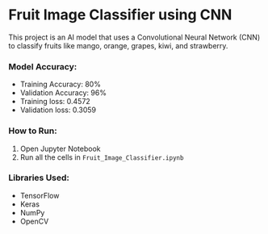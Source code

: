 # Fruit Image Classifier using CNN

This project is an AI model that uses a Convolutional Neural Network (CNN) to classify fruits like mango, orange, grapes, kiwi, and strawberry.


### Model Accuracy:
- Training Accuracy: 80%
- Validation Accuracy: 96%
- Training loss: 0.4572
- Validation loss: 0.3059


### How to Run:
1. Open Jupyter Notebook
2. Run all the cells in `Fruit_Image_Classifier.ipynb`


### Libraries Used:
- TensorFlow
- Keras
- NumPy
- OpenCV
